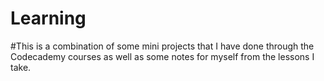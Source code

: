 # Learning
#This is a combination of some mini projects that I have done through the Codecademy courses as well as some notes for myself from the lessons I take.
